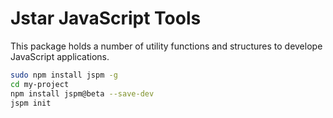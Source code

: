 # Jstar JavaScript Tools

This package holds a number of utility functions and structures to develope JavaScript applications.

```bash
sudo npm install jspm -g
cd my-project
npm install jspm@beta --save-dev
jspm init
```
